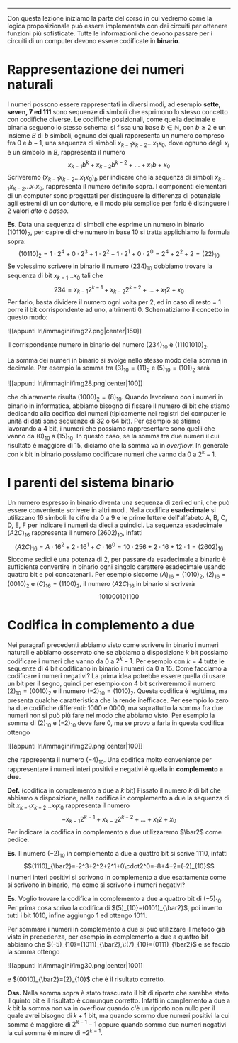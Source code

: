 
----
Con questa lezione iniziamo la parte del corso in cui vedremo come la logica proposizionale può essere implementata con dei circuiti per ottenere funzioni più sofisticate.
Tutte le informazioni che devono passare per i circuiti di un computer devono essere codificate in **binario**.

# Rappresentazione dei numeri naturali
I numeri possono essere rappresentati in diversi modi, ad esempio **sette, seven, 7 ed 111** sono sequenze di simboli che esprimono lo stesso concetto con codifiche diverse.
Le codifiche posizionali, come quella decimale e binaria seguono lo stesso schema: si fissa una base $b \in \mathbb N$, con $b \geq 2$ e un insieme $B$ di $b$ simboli, ognuno dei quali rappresenta un numero compreso fra $0$ e $b-1$, una sequenza di simboli $x_{k-1}x_{k-2}...x_{1}x_{0}$, dove ognuno degli $x_{i}$ è un simbolo in $B$, rappresenta il numero 
$$x_{k-1}b^{k}+x_{k-2}b^{k-2}+...+x_{1}b+x_{0}$$ 
Scriveremo $(x_{k-1}x_{k-2}...x_{1}x_{0})_b$ per indicare che la sequenza di simboli $x_{k-1}x_{k-2}...x_{1}x_{0}$, rappresenta il numero definito sopra.
I componenti elementari di un computer sono progettati per distinguere la differenza di potenziale agli estremi di un conduttore, e il modo più semplice per farlo è distinguere i 2 valori *alto* e *basso*.

**Es.**
Data una sequenza di simboli che esprime un numero in binario $(10110)_2$, per capire di che numero in base 10 si tratta applichiamo la formula sopra: 
$$(10110)_2=1\cdot2^4+0\cdot2^3+1\cdot2^2+1\cdot2^1+0\cdot2^0=2^4+2^2+2=(22)_{10}$$
Se volessimo scrivere in binario il numero $(234)_{10}$ dobbiamo trovare la sequenza di bit $x_{k-1}...x_{0}$ tali che $$234 = x_{k-1}2^{k-1}+x_{k-2}2^{k-2}+...+x_{1}2+x_{0}$$
Per farlo, basta dividere il numero ogni volta per 2, ed in caso di resto = 1 porre il bit corrispondente ad uno, altrimenti 0.
Schematiziamo il concetto in questo modo:

![[appunti lrl/immagini/img27.png|center|150]]

Il corrispondente numero in binario del numero $(234)_{10}$ è $(11101010)_{2}$.

La somma dei numeri in binario si svolge nello stesso modo della somma in decimale. Per esempio la somma tra $(3)_{10}=(11)_{2}$ e $(5)_{10}=(101)_{2}$ sarà

![[appunti lrl/immagini/img28.png|center|100]]

che chiaramente risulta $(1000)_{2}=(8)_{10}$.
Quando lavoriamo con i numeri in binario in informatica, abbiamo bisogno di fissare il numero di bit che stiamo dedicando alla codifica dei numeri (tipicamente nei registri del computer le unità di dati sono sequenze di 32 o 64 bit). Per esempio se stiamo lavorando a 4 bit, i numeri che possiamo rappresentare sono quelli che vanno da $(0)_{10}$ a $(15)_{10}$. In questo caso, se la somma tra due numeri il cui risultato è maggiore di 15, diciamo che la somma va in *overflow*. In generale con k bit in binario possiamo codificare numeri che vanno da $0$ a $2^k-1$.

# I parenti del sistema binario
Un numero espresso in binario diventa una sequenza di zeri ed uni, che può essere conveniente scrivere in altri modi.
Nella codifica **esadecimale** si utilizzano 16 simboli: le cifre da 0 a 9 e le prime lettere dell'alfabeto A, B, C, D, E, F per indicare i numeri da dieci a quindici.
La sequenza esadecimale $(A2C)_{16}$ rappresenta il numero $(2602)_{10}$, infatti $$(A2C)_{16}=A\cdot16^{2}+2\cdot16^{1}+C\cdot16^{0}=10\cdot256+2\cdot16+12\cdot1=(2602)_{16}$$
Siccome sedici è una potenza di 2, per passare da esadecimale a binario è sufficiente convertire in binario ogni singolo carattere esadecimale usando quattro bit e poi concatenarli. Per esempio siccome $(A)_{16}=(1010)_{2}$, $(2)_{16}=(0010)_{2}$ e $(C)_{16}=(1100)_{2}$, il numero $(A2C)_{16}$ in binario si scriverà
$$101000101100$$

# Codifica in complemento a due
Nei paragrafi precedenti abbiamo visto come scrivere in binario i numeri naturali e abbiamo osservato che se abbiamo a disposizione $k$ bit possiamo codificare i numeri che vanno da $0$ a $2^{k}-1$. Per esempio con $k=4$ tutte le sequenze di 4 bit codificano in binario i numeri da 0 a 15. Come facciamo a codificare i numeri negativi?
La prima idea potrebbe essere quella di usare un bit per il segno, quindi per esempio con 4 bit scriveremmo il numero $(2)_{10}=(0010)_{2}$ e il numero $(-2)_{10}=(1010)_{2}$. Questa codifica è legittima, ma presenta qualche caratteristica che la rende inefficace. Per esempio lo zero ha due codifiche differenti: 1000 e 0000, ma soprattutto la somma fra due numeri non si può più fare nel modo che abbiamo visto. Per esempio la somma di $(2)_{10}$ e $(-2)_{10}$ deve fare 0, ma se provo a farla in questa codifica ottengo

![[appunti lrl/immagini/img29.png|center|100]]

che rappresenta il numero $(-4)_{10}$. Una codifica molto conveniente per rappresentare i numeri interi positivi e negativi è quella in **complemento a due**.

**Def.** (codifica in complemento a due a $k$ bit)
Fissato il numero $k$ di bit che abbiamo a disposizione, nella codifica in complemento a due la sequenza di bit $x_{k-1}x_{k-2}...x_{1}x_{0}$ rappresenta il numero 
$$-x_{k-1}2^{k-1}+x_{k-2}2^{k-2}+...+x_{1}2+x_{0}$$
Per indicare la codifica in complemento a due utilizzaremo $\bar2$ come pedice.

**Es.**
Il numero $(-2)_{10}$ in complemento a due a quattro bit si scrive $1110$, infatti 
$$(1110)_{\bar2}=-2^3+2^2+2^1+0\cdot2^0=-8+4+2=(-2)_{10}$$
I numeri interi positivi si scrivono in complemento a due esattamente come si scrivono in binario, ma come si scrivono i numeri negativi? 

**Es.**
Voglio trovare la codifica in complemento a due a quattro bit di $(-5)_{10}$. Per prima cosa scrivo la codifica di $(5)_{10}=(0101)_{\bar2}$, poi inverto tutti i bit $1010$, infine aggiungo 1 ed ottengo 1011.

Per sommare i numeri in complemento a due si può utilizzare il metodo già visto in precedenza, per esempio in complemento a due a quattro bit abbiamo che $(-5)_{10}=(1011)_{\bar2},\:(7)_{10}=(0111)_{\bar2}$ e se faccio la somma ottengo 

![[appunti lrl/immagini/img30.png|center|100]]

e $(0010)_{\bar2}=(2)_{10}$ che è il risultato corretto.

**Oss.**
Nella somma sopra è stato trascurato il bit di riporto che sarebbe stato il quinto bit e il risultato è comunque corretto. Infatti in complemento a due a $k$ bit la somma non va in overflow quando c'è un riporto non nullo per il quale avrei bisogno di $k+1$ bit, ma quando sommo due numeri positivi la cui somma è maggiore di $2^{k-1}-1$ oppure quando sommo due numeri negativi la cui somma è minore di $-2^{k-1}$.